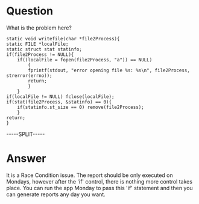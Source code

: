 # Question
 
What is the problem here?
 
```
static void writefile(char *file2Process){
static FILE *localFile;
static struct stat statinfo;
if(file2Process != NULL){
	if((localFile = fopen(file2Process, "a")) == NULL)
		{
		fprintf(stdout, "error opening file %s: %s\n", file2Process, strerror(errno));
		return;
		}
	}
if(localFile != NULL) fclose(localFile);
if(stat(file2Process, &statinfo) == 0){
	if(statinfo.st_size == 0) remove(file2Process);
	}
return;
}
```
 
-----SPLIT-----
 
# Answer

It is a Race Condition issue. The report should be only executed on Mondays, however after the 'if' control, there is nothing more control takes place. You can run the app Monday to pass this 'if' statement and then you can generate reports any day you want.

